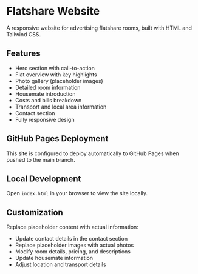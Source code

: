 # Flatshare Website

A responsive website for advertising flatshare rooms, built with HTML and Tailwind CSS.

## Features

- Hero section with call-to-action
- Flat overview with key highlights
- Photo gallery (placeholder images)
- Detailed room information
- Housemate introduction
- Costs and bills breakdown
- Transport and local area information
- Contact section
- Fully responsive design

## GitHub Pages Deployment

This site is configured to deploy automatically to GitHub Pages when pushed to the main branch.

## Local Development

Open `index.html` in your browser to view the site locally.

## Customization

Replace placeholder content with actual information:
- Update contact details in the contact section
- Replace placeholder images with actual photos
- Modify room details, pricing, and descriptions
- Update housemate information
- Adjust location and transport details